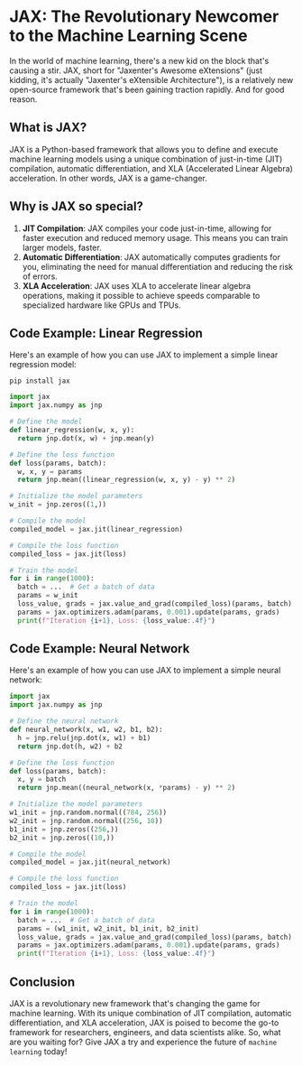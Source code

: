 # **JAX: The Revolutionary Newcomer to the Machine Learning Scene**

In the world of machine learning, there's a new kid on the block that's causing a stir. JAX, short for "Jaxenter's Awesome eXtensions" (just kidding, it's actually "Jaxenter's eXtensible Architecture"), is a relatively new open-source framework that's been gaining traction rapidly. And for good reason.

## **What is JAX?**

JAX is a Python-based framework that allows you to define and execute machine learning models using a unique combination of just-in-time (JIT) compilation, automatic differentiation, and XLA (Accelerated Linear Algebra) acceleration. In other words, JAX is a game-changer.

## **Why is JAX so special?**

1. **JIT Compilation**: JAX compiles your code just-in-time, allowing for faster execution and reduced memory usage. This means you can train larger models, faster.
2. **Automatic Differentiation**: JAX automatically computes gradients for you, eliminating the need for manual differentiation and reducing the risk of errors.
3. **XLA Acceleration**: JAX uses XLA to accelerate linear algebra operations, making it possible to achieve speeds comparable to specialized hardware like GPUs and TPUs.

## **Code Example: Linear Regression**

Here's an example of how you can use JAX to implement a simple linear regression model:

`pip install jax`

```python
import jax
import jax.numpy as jnp

# Define the model
def linear_regression(w, x, y):
  return jnp.dot(x, w) + jnp.mean(y)

# Define the loss function
def loss(params, batch):
  w, x, y = params
  return jnp.mean((linear_regression(w, x, y) - y) ** 2)

# Initialize the model parameters
w_init = jnp.zeros((1,))

# Compile the model
compiled_model = jax.jit(linear_regression)

# Compile the loss function
compiled_loss = jax.jit(loss)

# Train the model
for i in range(1000):
  batch = ...  # Get a batch of data
  params = w_init
  loss_value, grads = jax.value_and_grad(compiled_loss)(params, batch)
  params = jax.optimizers.adam(params, 0.001).update(params, grads)
  print(f"Iteration {i+1}, Loss: {loss_value:.4f}")
```

## **Code Example: Neural Network**

Here's an example of how you can use JAX to implement a simple neural network:

```python
import jax
import jax.numpy as jnp

# Define the neural network
def neural_network(x, w1, w2, b1, b2):
  h = jnp.relu(jnp.dot(x, w1) + b1)
  return jnp.dot(h, w2) + b2

# Define the loss function
def loss(params, batch):
  x, y = batch
  return jnp.mean((neural_network(x, *params) - y) ** 2)

# Initialize the model parameters
w1_init = jnp.random.normal((784, 256))
w2_init = jnp.random.normal((256, 10))
b1_init = jnp.zeros((256,))
b2_init = jnp.zeros((10,))

# Compile the model
compiled_model = jax.jit(neural_network)

# Compile the loss function
compiled_loss = jax.jit(loss)

# Train the model
for i in range(1000):
  batch = ...  # Get a batch of data
  params = (w1_init, w2_init, b1_init, b2_init)
  loss_value, grads = jax.value_and_grad(compiled_loss)(params, batch)
  params = jax.optimizers.adam(params, 0.001).update(params, grads)
  print(f"Iteration {i+1}, Loss: {loss_value:.4f}")
```
## **Conclusion**

JAX is a revolutionary new framework that's changing the game for machine learning. With its unique combination of JIT compilation, automatic differentiation, and XLA acceleration, JAX is poised to become the go-to framework for researchers, engineers, and data scientists alike. So, what are you waiting for? Give JAX a try and experience the future of `machine learning` today!